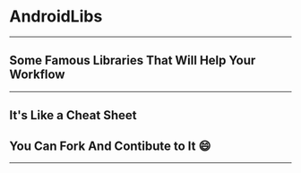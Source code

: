 # AndroidLibs

---

## Some Famous Libraries That Will Help Your Workflow 

---

## It's Like a Cheat Sheet

## You Can Fork And Contibute to It :smile:

---
